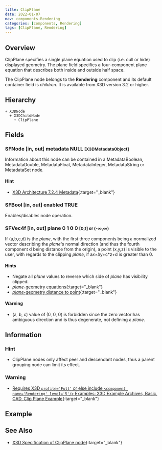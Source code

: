 ```yaml
---
title: ClipPlane
date: 2022-01-07
nav: components-Rendering
categories: [components, Rendering]
tags: [ClipPlane, Rendering]
---
```

<style>
.post h3 {
  word-spacing: 0.2em;
}
</style>

## Overview

ClipPlane specifies a single plane equation used to clip (i.e. cull or hide) displayed geometry. The plane field specifies a four-component plane equation that describes both inside and outside half space.

The ClipPlane node belongs to the **Rendering** component and its default container field is *children.* It is available from X3D version 3.2 or higher.

## Hierarchy

```
+ X3DNode
  + X3DChildNode
    + ClipPlane
```

## Fields

### SFNode [in, out] **metadata** NULL <small>[X3DMetadataObject]</small>

Information about this node can be contained in a MetadataBoolean, MetadataDouble, MetadataFloat, MetadataInteger, MetadataString or MetadataSet node.

#### Hint

- [X3D Architecture 7.2.4 Metadata](https://www.web3d.org/specifications/X3Dv4Draft/ISO-IEC19775-1v4-CD1/Part01/components/core.html#Metadata){:target="_blank"}

### SFBool [in, out] **enabled** TRUE

Enables/disables node operation.

### SFVec4f [in, out] **plane** 0 1 0 0 <small>[0,1] or (-∞,∞)</small>

If (a,b,c,d) is the *plane*, with the first three components being a normalized vector describing the *plane*'s normal direction (and thus the fourth component d being distance from the origin), a point (x,y,z) is visible to the user, with regards to the clipping *plane*, if a*x+b*y+c*z+d is greater than 0.

#### Hints

- Negate all *plane* values to reverse which side of *plane* has visibility clipped.
- [*plane*-geometry equations](https://en.wikipedia.org/wiki/Plane_(geometry)#Point-normal_form_and_general_form_of_the_equation_of_a_plane){:target="_blank"}
- [*plane*-geometry distance to point](https://en.wikipedia.org/wiki/Plane_(geometry)#Distance_from_a_point_to_a_plane){:target="_blank"}

#### Warning

- (a, b, c) value of (0, 0, 0) is forbidden since the zero vector has ambiguous direction and is thus degenerate, not defining a *plane*.

## Information

### Hint

- ClipPlane nodes only affect peer and descendant nodes, thus a parent grouping node can limit its effect.

### Warning

- [Requires X3D `profile='Full'` or else include `<component name='Rendering' level='5'/>` Examples: X3D Example Archives, Basic, CAD, Clip Plane Example](https://www.web3d.org/x3d/content/examples/Basic/CAD/ClipPlaneExampleIndex.html){:target="_blank"}

## Example

<x3d-canvas src="https://create3000.github.io/media/examples/Rendering/ClipPlane/ClipPlane.x3d" update="auto"></x3d-canvas>

## See Also

- [X3D Specification of ClipPlane node](https://www.web3d.org/documents/specifications/19775-1/V4.0/Part01/components/rendering.html#ClipPlane){:target="_blank"}
